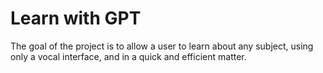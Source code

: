 # Learn with GPT

The goal of the project is to allow a user to learn about any subject, using
only a vocal interface, and in a quick and efficient matter.
